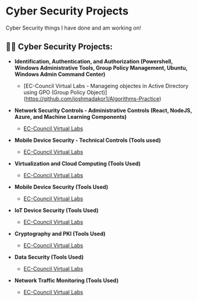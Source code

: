 # Cyber Security Projects
Cyber Security things I have done and am working on!

<h2>👨‍💻 Cyber Security Projects:</h2>

- <b>Identification, Authentication, and Authorization (Powershell, Windows Administrative Tools, Group Policy Management, Ubuntu, Windows Admin Command Center)</b>

  - [EC-Council Virtual Labs - Manageing objectes in Active Directory using GPO (Group Policy Object)] (https://github.com/joshmadakor1/Algorithms-Practice)

- <b>Network Security Controls - Administrative Controls (React, NodeJS, Azure, and Machine Learning Components)</b>

  - [EC-Council Virtual Labs](https://github.com/joshmadakor1/4chan-Image-Analysis-Middleware-C964)

- <b>Mobile Device Security - Technical Controls (Tools used)</b>

  - [EC-Council Virtual Labs](https://github.com/joshmadakor1/Sentinel-Lab)

- <b>Virtualization and Cloud Computing (Tools Used)</b>

  - [EC-Council Virtual Labs](https://github.com/joshmadakor1/EncrypterPOC)

- <b>Mobile Device Security (Tools Used)</b>

  - [EC-Council Virtual Labs](https://github.com/joshmadakor1/Package-Delivery-Pathfinding-Algorithm)

- <b>IoT Device Security (Tools Used)</b>

  - [EC-Council Virtual Labs](https://github.com/joshmadakor1/Package-Delivery-Pathfinding-Algorithm)
​
- <b>Cryptography and PKI (Tools Used)</b>

  - [EC-Council Virtual Labs](https://github.com/joshmadakor1/Package-Delivery-Pathfinding-Algorithm)

- <b>Data Security (Tools Used)</b>

  - [EC-Council Virtual Labs](https://github.com/joshmadakor1/Package-Delivery-Pathfinding-Algorithm)

- <b>Network Traffic Monitoring (Tools Used)</b>

  - [EC-Council Virtual Labs](https://github.com/joshmadakor1/Package-Delivery-Pathfinding-Algorithm)
